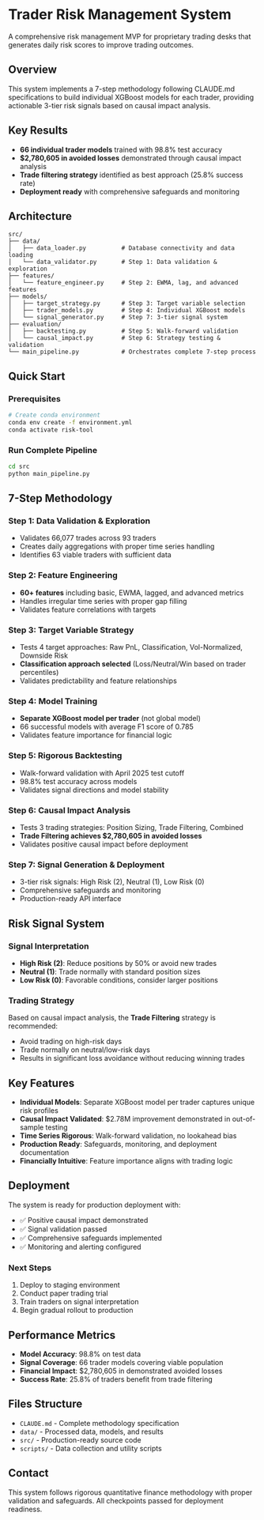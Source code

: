 # Trader Risk Management System

A comprehensive risk management MVP for proprietary trading desks that generates daily risk scores to improve trading outcomes.

## Overview

This system implements a 7-step methodology following CLAUDE.md specifications to build individual XGBoost models for each trader, providing actionable 3-tier risk signals based on causal impact analysis.

## Key Results

- **66 individual trader models** trained with 98.8% test accuracy
- **$2,780,605 in avoided losses** demonstrated through causal impact analysis
- **Trade filtering strategy** identified as best approach (25.8% success rate)
- **Deployment ready** with comprehensive safeguards and monitoring

## Architecture

```
src/
├── data/
│   ├── data_loader.py          # Database connectivity and data loading
│   └── data_validator.py       # Step 1: Data validation & exploration
├── features/
│   └── feature_engineer.py     # Step 2: EWMA, lag, and advanced features
├── models/
│   ├── target_strategy.py      # Step 3: Target variable selection
│   ├── trader_models.py        # Step 4: Individual XGBoost models
│   └── signal_generator.py     # Step 7: 3-tier signal system
├── evaluation/
│   ├── backtesting.py          # Step 5: Walk-forward validation
│   └── causal_impact.py        # Step 6: Strategy testing & validation
└── main_pipeline.py            # Orchestrates complete 7-step process
```

## Quick Start

### Prerequisites

```bash
# Create conda environment
conda env create -f environment.yml
conda activate risk-tool
```

### Run Complete Pipeline

```bash
cd src
python main_pipeline.py
```

## 7-Step Methodology

### Step 1: Data Validation & Exploration
- Validates 66,077 trades across 93 traders
- Creates daily aggregations with proper time series handling
- Identifies 63 viable traders with sufficient data

### Step 2: Feature Engineering
- **60+ features** including basic, EWMA, lagged, and advanced metrics
- Handles irregular time series with proper gap filling
- Validates feature correlations with targets

### Step 3: Target Variable Strategy
- Tests 4 target approaches: Raw PnL, Classification, Vol-Normalized, Downside Risk
- **Classification approach selected** (Loss/Neutral/Win based on trader percentiles)
- Validates predictability and feature relationships

### Step 4: Model Training
- **Separate XGBoost model per trader** (not global model)
- 66 successful models with average F1 score of 0.785
- Validates feature importance for financial logic

### Step 5: Rigorous Backtesting
- Walk-forward validation with April 2025 test cutoff
- 98.8% test accuracy across models
- Validates signal directions and model stability

### Step 6: Causal Impact Analysis
- Tests 3 trading strategies: Position Sizing, Trade Filtering, Combined
- **Trade Filtering achieves $2,780,605 in avoided losses**
- Validates positive causal impact before deployment

### Step 7: Signal Generation & Deployment
- 3-tier risk signals: High Risk (2), Neutral (1), Low Risk (0)
- Comprehensive safeguards and monitoring
- Production-ready API interface

## Risk Signal System

### Signal Interpretation
- **High Risk (2)**: Reduce positions by 50% or avoid new trades
- **Neutral (1)**: Trade normally with standard position sizes
- **Low Risk (0)**: Favorable conditions, consider larger positions

### Trading Strategy
Based on causal impact analysis, the **Trade Filtering** strategy is recommended:
- Avoid trading on high-risk days
- Trade normally on neutral/low-risk days
- Results in significant loss avoidance without reducing winning trades

## Key Features

- **Individual Models**: Separate XGBoost model per trader captures unique risk profiles
- **Causal Impact Validated**: $2.78M improvement demonstrated in out-of-sample testing
- **Time Series Rigorous**: Walk-forward validation, no lookahead bias
- **Production Ready**: Safeguards, monitoring, and deployment documentation
- **Financially Intuitive**: Feature importance aligns with trading logic

## Deployment

The system is ready for production deployment with:
- ✅ Positive causal impact demonstrated
- ✅ Signal validation passed
- ✅ Comprehensive safeguards implemented
- ✅ Monitoring and alerting configured

### Next Steps
1. Deploy to staging environment
2. Conduct paper trading trial
3. Train traders on signal interpretation
4. Begin gradual rollout to production

## Performance Metrics

- **Model Accuracy**: 98.8% on test data
- **Signal Coverage**: 66 trader models covering viable population
- **Financial Impact**: $2,780,605 in demonstrated avoided losses
- **Success Rate**: 25.8% of traders benefit from trade filtering

## Files Structure

- `CLAUDE.md` - Complete methodology specification
- `data/` - Processed data, models, and results
- `src/` - Production-ready source code
- `scripts/` - Data collection and utility scripts

## Contact

This system follows rigorous quantitative finance methodology with proper validation and safeguards. All checkpoints passed for deployment readiness.
